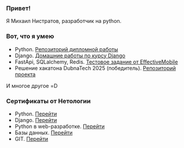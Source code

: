 ### Привет!

Я Михаил Нистратов, разработчик на python.

### Вот, что я умею
*  Python. [Репозиторий дипломной работы](https://github.com/LennyDzho/Shop)
*  Django. [Домашние работы по курсу Django](https://github.com/LennyDzho/crud/tree/main/WorkWithDRF)
*  FastApi, SQLalchemy, Redis. [Тестовое задание от EffectiveMobile](https://github.com/LennyDzho/EffectiveMobileTestEx)
*  Решение хакатона DubnaTech 2025 (победитель). [Репозиторий проекта](https://github.com/LennyDzho/Box-counter/tree/master)

И многое другое =D

### Сертификаты от Нетологии

*  Python. [Перейти](https://github.com/LennyDzho/LennyDzho/blob/main/certificates/Python/certificate.pdf)
*  Django. [Перейти](https://github.com/LennyDzho/LennyDzho/blob/main/certificates/Django/certificate.pdf)
*  Python в web-разработке. [Перейти](https://github.com/LennyDzho/LennyDzho/blob/main/certificates/Python%20%D0%B2%20web-%D1%80%D0%B0%D0%B7%D1%80%D0%B0%D0%B1%D0%BE%D1%82%D0%BA%D0%B5/certificate.pdf)
*  Базы данных. [Перейти](https://github.com/LennyDzho/LennyDzho/blob/main/certificates/%D0%91%D0%B0%D0%B7%D1%8B%20%D0%B4%D0%B0%D0%BD%D0%BD%D1%8B%D1%85/certificate.pdf)
*  GIT. [Перейти](https://github.com/LennyDzho/LennyDzho/blob/main/certificates/GIT/certificate.pdf)


